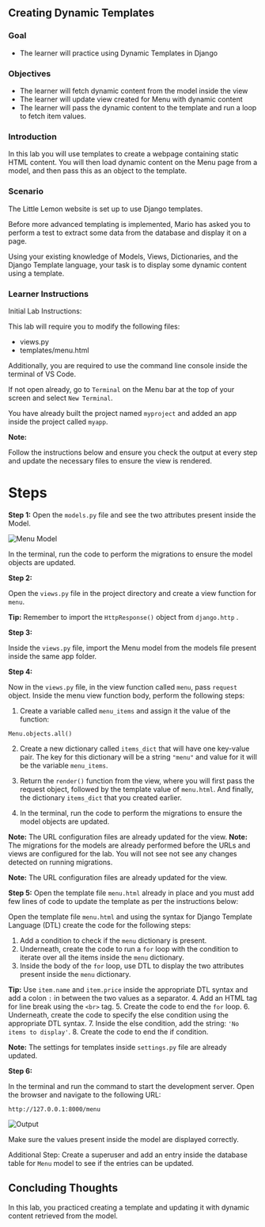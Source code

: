 ## Creating Dynamic Templates


### **Goal**

- The learner will practice using Dynamic Templates in Django

### **Objectives**

- The learner will fetch dynamic content from the model inside the view
- The learner will update view created for Menu with dynamic content
- The learner will pass the dynamic content to the template and run a loop to fetch item values.


### **Introduction**

In this lab you will use templates to create a webpage containing static HTML content. You will then load dynamic content on the Menu page from a model, and then pass this as an object to the template.

### **Scenario**

The Little Lemon website is set up to use Django templates.

Before more advanced templating is implemented, Mario has asked you to perform a test to extract some data from the database and display it on a page.

Using your existing knowledge of Models, Views, Dictionaries, and the Django Template language, your task is to display some dynamic content using a template.

### Learner Instructions

Initial Lab Instructions:

This lab will require you to modify the following files:

- views.py
- templates/menu.html

Additionally, you are required to use the command line console inside the terminal of VS Code.

If not open already, go to ```Terminal``` on the Menu bar at the top of your screen and select ```New Terminal```.


You have already built the project named ```myproject``` and added an app inside the project called ```myapp```.

**Note:**


Follow the instructions below and ensure you check the output at every step and update the necessary files to ensure the view is rendered.

# **Steps**

**Step 1:**
Open the ```models.py``` file and see the two attributes present inside the Model.

![Menu Model](assets/menumodel.png)


In the terminal, run the code to perform the migrations to ensure the model objects are updated.

**Step 2:**

Open the ```views.py``` file in the project directory and create a view function for ```menu```.

**Tip:** Remember to import the ```HttpResponse()``` object from ```django.http``` .

**Step 3:**

Inside the ```views.py``` file, import the Menu model from the models file present inside the same app folder.

**Step 4:**

Now in the ```views.py``` file, in the view function called ```menu```, pass ```request``` object. Inside the menu view function body, perform the following steps:

1. Create a variable called ```menu_items``` and assign it the value of the function:

```Menu.objects.all()```

2. Create a new dictionary called ```items_dict``` that will have one key-value pair. The key for this dictionary will be a string ```"menu"``` and value for it will be the variable ```menu_items```.
3. Return the ```render()``` function from the view, where you will first pass the request object, followed by the template value of ```menu.html```. And finally, the dictionary ```items_dict``` that you created earlier.

4. In the terminal, run the code to perform the migrations to ensure the model objects are updated.

**Note:** The URL configuration files are already updated for the view.
**Note:** The migrations for the models are already performed before the URLs and views are configured for the lab. You will not see not see any changes detected on running migrations.


**Note:** The URL configuration files are already updated for the view.

**Step 5:**
Open the template file ```menu.html``` already in place and you must add few lines of code to update the template as per the instructions below:

Open the template file ```menu.html``` and using the syntax for Django Template Language (DTL) create the code for the following steps:

1. Add a condition to check if the ```menu``` dictionary is present.
2. Underneath, create the code to run a ```for``` loop with the condition to iterate over all the items inside the ```menu``` dictionary.
3. Inside the body of the ```for``` loop, use DTL to display the two attributes present inside the ```menu``` dictionary.

**Tip:** Use ```item.name``` and ```item.price``` inside the appropriate DTL syntax and add a colon ```:``` in between the two values as a separator.
4. Add an HTML tag for line break using the ```<br>``` tag.
5. Create the code to end the ```for``` loop.
6. Underneath, create the code to specify the else condition using the appropriate DTL syntax.
7. Inside the else condition, add the string: ```'No items to display'```.
8. Create the code to end the if condition.

**Note:** The settings for templates inside ```settings.py``` file are already updated.

**Step 6:**

In the terminal and run the command to start the development server. Open the browser and navigate to the following URL:

```http://127.0.0.1:8000/menu ```

![Output](assets/output.png)

Make sure the values present inside the model are displayed correctly.

Additional Step: Create a superuser and add an entry inside the database table for ```Menu``` model to see if the entries can be updated.

## **Concluding Thoughts**

In this lab, you practiced creating a template and updating it with dynamic content retrieved from the model.